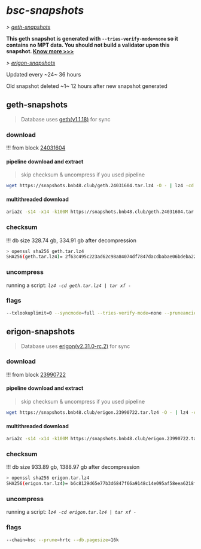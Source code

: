 # *bsc-snapshots*


*\> [geth-snapshots](#geth-snapshots)*

**This geth snapshot is generated with `--tries-verify-mode=none` so it contains no MPT data. You should not build a validator upon this snapshot. [Know more >>>](https://github.com/bnb-chain/bsc/pull/926)**

*\> [erigon-snapshots](#erigon-snapshots)*

Updated every ~24~ 36 hours

Old snapshot deleted ~1~ 12 hours after new snapshot generated

## geth-snapshots


> Database uses [geth(v1.1.18)](https://github.com/bnb-chain/bsc/releases/tag/v1.1.18) for sync


### download

<!-- begin_geth -->

!!! from block [24031604](https://bscscan.com/block/24031604)

#### pipeline download and extract
> skip checksum & uncompress if you used pipeline
```bash
wget https://snapshots.bnb48.club/geth.24031604.tar.lz4 -O - | lz4 -cd | tar xf -
```

#### multithreaded download

```bash
aria2c -s14 -x14 -k100M https://snapshots.bnb48.club/geth.24031604.tar.lz4 -o geth.tar.lz4
```


### checksum

!!! db size 328.74 gb, 334.91 gb after decompression
```bash
> openssl sha256 geth.tar.lz4
SHA256(geth.tar.lz4)= 2f63c495c223ad62c98a84074df7847dacdbabae06bdeba22f94ed7f859bf0b4
```

<!-- end_geth -->

### uncompress


running a script: _`lz4 -cd geth.tar.lz4 | tar xf -`_


### flags


```bash
--txlookuplimit=0 --syncmode=full --tries-verify-mode=none --pruneancient=true --diffblock=5000
```


## erigon-snapshots


> Database uses [erigon(v2.31.0-rc.2)](https://github.com/ledgerwatch/erigon/releases/tag/v2.31.0-rc.2) for sync


### download

<!-- begin_erigon -->

!!! from block [23990722](https://bscscan.com/block/23990722)

#### pipeline download and extract
> skip checksum & uncompress if you used pipeline
```bash
wget https://snapshots.bnb48.club/erigon.23990722.tar.lz4 -O - | lz4 -cd | tar xf -
```

#### multithreaded download

```bash
aria2c -s14 -x14 -k100M https://snapshots.bnb48.club/erigon.23990722.tar.lz4 -o erigon.tar.lz4
```


### checksum

!!! db size 933.89 gb, 1388.97 gb after decompression
```bash
> openssl sha256 erigon.tar.lz4
SHA256(erigon.tar.lz4)= b6c8129d65e77b3d6847f66a9148c14e095af58eea6218f7056022edde91be5f
```

<!-- end_erigon -->


### uncompress


running a script: _`lz4 -cd erigon.tar.lz4 | tar xf -`_


### flags


```bash
--chain=bsc --prune=hrtc --db.pagesize=16k
```
